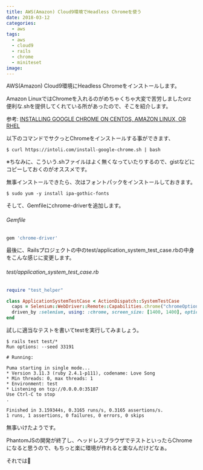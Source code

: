 ```yaml
---
title: AWS(Amazon) Cloud9環境でHeadless Chromeを使う
date: 2018-03-12
categories:
  - aws
tags:
  - aws
  - cloud9
  - rails
  - chrome
  - miniteset
image:
---
```

AWS(Amazon) Cloud9環境にHeadless Chromeをインストールします。

<!--more-->

Amazon LinuxではChromeを入れるのがめちゃくちゃ大変で苦労しましたorz 便利な.shを提供してくれている所があったので、そこを紹介します。

参考: [INSTALLING GOOGLE CHROME ON CENTOS, AMAZON LINUX, OR RHEL](https://intoli.com/blog/installing-google-chrome-on-centos/)

以下のコマンドでサクっとChromeをインストールする事ができます、

```
$ curl https://intoli.com/install-google-chrome.sh | bash
```

※ちなみに、こういう.shファイルはよく無くなっていたりするので、gistなどにコピーしておくのがオススメです。

無事インストールできたら、次はフォントパックをインストールしておきます。

```
$ sudo yum -y install ipa-gothic-fonts
```

そして、Gemfileにchrome-driverを追加します。

###### Gemfile
```ruby
gem 'chrome-driver'
```

最後に、Railsプロジェクトの中のtest/application_system_test_case.rbの中身をこんな感じに変更します。

###### test/application_system_test_case.rb
```ruby
require "test_helper"

class ApplicationSystemTestCase < ActionDispatch::SystemTestCase
  caps = Selenium::WebDriver::Remote::Capabilities.chrome("chromeOptions" => {"args" => %w(--headless)})
  driven_by :selenium, using: :chrome, screen_size: [1400, 1400], options: { desired_capabilities: caps }
end
```

試しに適当なテストを書いてtestを実行してみましょう。

```
$ rails test test/*
Run options: --seed 33191

# Running:

Puma starting in single mode...
* Version 3.11.3 (ruby 2.4.1-p111), codename: Love Song
* Min threads: 0, max threads: 1
* Environment: test
* Listening on tcp://0.0.0.0:35187
Use Ctrl-C to stop
.

Finished in 3.159344s, 0.3165 runs/s, 0.3165 assertions/s.
1 runs, 1 assertions, 0 failures, 0 errors, 0 skips
```

無事いけたようです。

PhantomJSの開発が終了し、ヘッドレスブラウザでテストといったらChromeになると思うので、もちっと楽に環境が作れると楽なんだけどなぁ。

それでは👐
